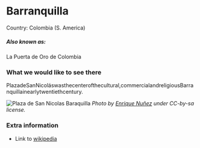# Barranquilla

Country: Colombia (S. America)

##### Also known as:

La Puerta de Oro de Colombia

### What we would like to see there

PlazadeSanNicoláswasthecenterofthecultural,commercialandreligiousBarranquillainearlytwentiethcentury.

![Plaza de San Nicolas Baraquilla](https://upload.wikimedia.org/wikipedia/commons/thumb/2/28/Panoramic_of_Plaza_San_Nicol%C3%A1s.jpg/960px-Panoramic_of_Plaza_San_Nicol%C3%A1s.jpg)
*Photo by [Enrique Nuñez](https://commons.wikimedia.org/wiki/User:Kikenzh) under CC-by-sa license.*



### Extra information

- Link to [wikipedia](https://en.wikipedia.org/wiki/Barranquilla)
